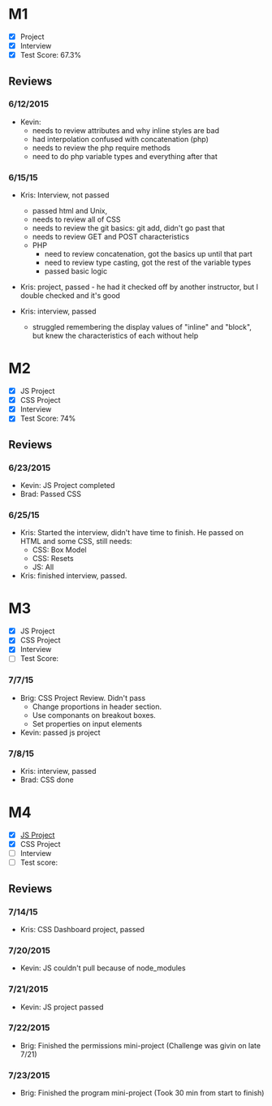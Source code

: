 # M1

- [x] Project
- [x] Interview
- [x] Test Score: 67.3%

## Reviews

### 6/12/2015

- Kevin:
  - needs to review attributes and why inline styles are bad
  - had interpolation confused with concatenation (php)
  - needs to review the php require methods
  - need to do php variable types and everything after that

### 6/15/15

- Kris: Interview, not passed
  - passed html and Unix,
  - needs to review all of CSS
  - needs to review the git basics: git add, didn't go past that
  - needs to review GET and POST characteristics
  - PHP
    - need to review concatenation, got the basics up until that part
    - need to review type casting, got the rest of the variable types
    - passed basic logic

- Kris: project, passed - he had it checked off by another instructor, but I double checked and it's good
- Kris: interview, passed
  - struggled remembering the display values of "inline" and "block", but knew the characteristics of each without help


# M2

- [x] JS Project
- [x] CSS Project
- [x] Interview
- [x] Test Score: 74%

## Reviews

### 6/23/2015

- Kevin: JS Project completed
- Brad: Passed CSS

### 6/25/15

- Kris: Started the interview, didn't have time to finish. He passed on HTML and some CSS, still needs:
  - CSS: Box Model
  - CSS: Resets
  - JS: All
- Kris: finished interview, passed.

# M3

- [x] JS Project
- [x] CSS Project
- [x] Interview
- [ ] Test Score:

### 7/7/15

- Brig: CSS Project Review. Didn't pass
  - Change proportions in header section.
  - Use componants on breakout boxes.
  - Set properties on input elements
- Kevin: passed js project

### 7/8/15

- Kris: interview, passed
- Brad: CSS done

# M4

- [x] [JS Project](https://github.com/chrisvan0848/twitterProjectV2)
- [x] CSS Project
- [ ] Interview
- [ ] Test score:

## Reviews

### 7/14/15

- Kris: CSS Dashboard project, passed

### 7/20/2015

- Kevin: JS couldn't pull because of node_modules

### 7/21/2015

- Kevin: JS project passed

### 7/22/2015

- Brig: Finished the permissions mini-project (Challenge was givin on late 7/21)

### 7/23/2015

- Brig: Finished the program mini-project (Took 30 min from start to finish)
